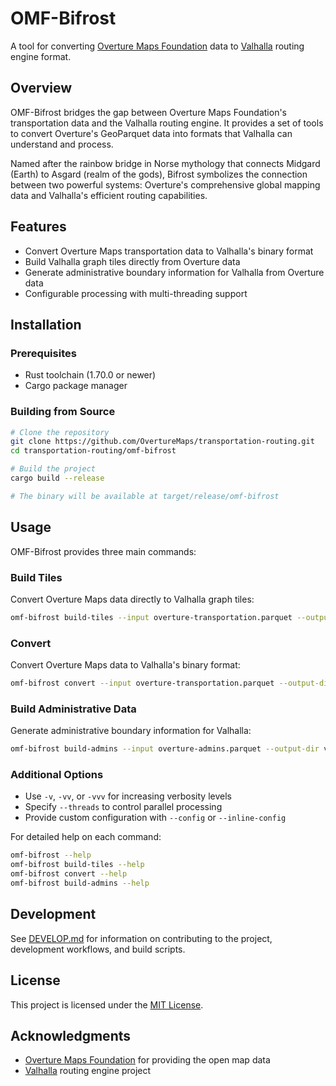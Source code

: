 # OMF-Bifrost

A tool for converting [Overture Maps Foundation](https://overturemaps.org/) data to [Valhalla](https://github.com/valhalla/valhalla) routing engine format.

## Overview

OMF-Bifrost bridges the gap between Overture Maps Foundation's transportation data and the Valhalla routing engine. It provides a set of tools to convert Overture's GeoParquet data into formats that Valhalla can understand and process.

Named after the rainbow bridge in Norse mythology that connects Midgard (Earth) to Asgard (realm of the gods), Bifrost symbolizes the connection between two powerful systems: Overture's comprehensive global mapping data and Valhalla's efficient routing capabilities.

## Features

- Convert Overture Maps transportation data to Valhalla's binary format
- Build Valhalla graph tiles directly from Overture data
- Generate administrative boundary information for Valhalla from Overture data
- Configurable processing with multi-threading support

## Installation

### Prerequisites

- Rust toolchain (1.70.0 or newer)
- Cargo package manager

### Building from Source

```bash
# Clone the repository
git clone https://github.com/OvertureMaps/transportation-routing.git
cd transportation-routing/omf-bifrost

# Build the project
cargo build --release

# The binary will be available at target/release/omf-bifrost
```

## Usage

OMF-Bifrost provides three main commands:

### Build Tiles

Convert Overture Maps data directly to Valhalla graph tiles:

```bash
omf-bifrost build-tiles --input overture-transportation.parquet --output-dir valhalla_tiles
```

### Convert

Convert Overture Maps data to Valhalla's binary format:

```bash
omf-bifrost convert --input overture-transportation.parquet --output-dir valhalla_binary
```

### Build Administrative Data

Generate administrative boundary information for Valhalla:

```bash
omf-bifrost build-admins --input overture-admins.parquet --output-dir valhalla_admins
```

### Additional Options

- Use `-v`, `-vv`, or `-vvv` for increasing verbosity levels
- Specify `--threads` to control parallel processing
- Provide custom configuration with `--config` or `--inline-config`

For detailed help on each command:

```bash
omf-bifrost --help
omf-bifrost build-tiles --help
omf-bifrost convert --help
omf-bifrost build-admins --help
```

## Development

See [DEVELOP.md](DEVELOP.md) for information on contributing to the project, development workflows, and build scripts.

## License

This project is licensed under the [MIT License](LICENSE).

## Acknowledgments

- [Overture Maps Foundation](https://overturemaps.org/) for providing the open map data
- [Valhalla](https://github.com/valhalla/valhalla) routing engine project
